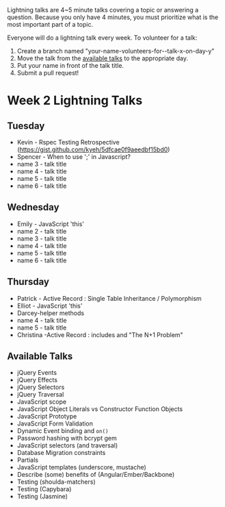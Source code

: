 Lightning talks are 4~5 minute talks covering a topic or answering a question.
Because you only have 4 minutes, you must prioritize what is the most important
part of a topic.

Everyone will do a lightning talk every week. To volunteer for a talk:

1. Create a branch named "your-name-volunteers-for--talk-x-on-day-y"
2. Move the talk from the [available talks](#availabl-talks) to the appropriate
   day.
3. Put your name in front of the talk title.
4. Submit a pull request!


# Week 2 Lightning Talks

## Tuesday
* Kevin - Rspec Testing Retrospective (https://gist.github.com/kyeh/5dfcae0f9aeedbf15bd0)
* Spencer - When to use ';' in Javascript?
* name 3 - talk title
* name 4 - talk title
* name 5 - talk title
* name 6 - talk title


## Wednesday
* Emily - JavaScript 'this'
* name 2 - talk title
* name 3 - talk title
* name 4 - talk title
* name 5 - talk title
* name 6 - talk title

## Thursday
* Patrick - Active Record : Single Table Inheritance / Polymorphism
* Elliot - JavaScript 'this'
* Darcey-helper methods
* name 4 - talk title
* name 5 - talk title
* Christina -Active Record : includes and "The N+1 Problem"

## Available Talks

* jQuery Events
* jQuery Effects
* jQuery Selectors
* jQuery Traversal
* JavaScript scope
* JavaScript Object Literals vs Constructor Function Objects
* JavaScript Prototype
* JavaScript Form Validation
* Dynamic Event binding and `on()`
* Password hashing with bcrypt gem
* JavaScript selectors (and traversal)
* Database Migration constraints
* Partials
* JavaScript templates (underscore, mustache)
* Describe (some) benefits of (Angular/Ember/Backbone)
* Testing (shoulda-matchers)
* Testing (Capybara)
* Testing (Jasmine)



